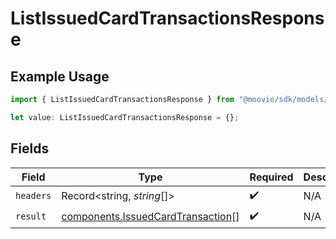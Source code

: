 # ListIssuedCardTransactionsResponse

## Example Usage

```typescript
import { ListIssuedCardTransactionsResponse } from "@moovio/sdk/models/operations";

let value: ListIssuedCardTransactionsResponse = {};
```

## Fields

| Field                                                                                  | Type                                                                                   | Required                                                                               | Description                                                                            |
| -------------------------------------------------------------------------------------- | -------------------------------------------------------------------------------------- | -------------------------------------------------------------------------------------- | -------------------------------------------------------------------------------------- |
| `headers`                                                                              | Record<string, *string*[]>                                                             | :heavy_check_mark:                                                                     | N/A                                                                                    |
| `result`                                                                               | [components.IssuedCardTransaction](../../models/components/issuedcardtransaction.md)[] | :heavy_check_mark:                                                                     | N/A                                                                                    |